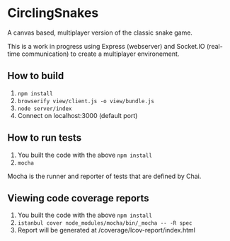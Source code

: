 # CirclingSnakes
A canvas based, multiplayer version of the classic snake game.

This is a work in progress using Express (webserver) and Socket.IO (real-time communication) to create a multiplayer environement.

## How to build
1. `npm install`
2. `browserify view/client.js -o view/bundle.js`
2. `node server/index`
3. Connect on localhost:3000 (default port)


## How to run tests
1. You built the code with the above `npm install`
2. `mocha`

Mocha is the runner and reporter of tests that are defined by Chai.


## Viewing code coverage reports
1. You built the code with the above `npm install`
2. `istanbul cover node_modules/mocha/bin/_mocha -- -R spec`
3. Report will be generated at /coverage/lcov-report/index.html